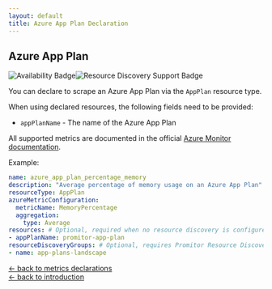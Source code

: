 ```yaml
---
layout: default
title: Azure App Plan Declaration
---
```


## Azure App Plan

![Availability Badge](https://img.shields.io/badge/Available%20Starting-v1.2-green.svg)![Resource Discovery Support Badge](https://img.shields.io/badge/Support%20for%20Resource%20Discovery-Yes-green.svg)

You can declare to scrape an Azure App Plan via the `AppPlan` resource
type.

When using declared resources, the following fields need to be provided:

- `appPlanName` - The name of the Azure App Plan

All supported metrics are documented in the official [Azure Monitor documentation](https://docs.microsoft.com/en-us/azure/azure-monitor/platform/metrics-supported#microsoftwebserverfarms).

Example:

```yaml
name: azure_app_plan_percentage_memory
description: "Average percentage of memory usage on an Azure App Plan"
resourceType: AppPlan
azureMetricConfiguration:
  metricName: MemoryPercentage
  aggregation:
    type: Average
resources: # Optional, required when no resource discovery is configured
- appPlanName: promitor-app-plan
resourceDiscoveryGroups: # Optional, requires Promitor Resource Discovery agent (https://promitor.io/concepts/how-it-works#using-resource-discovery)
- name: app-plans-landscape
```

<!-- markdownlint-disable MD033 -->
[&larr; back to metrics declarations](/configuration/v2.x/metrics)<br />
[&larr; back to introduction](/)
<!-- markdownlint-enable -->
